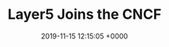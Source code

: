 ---
layout: post
type: news
date:   2019-11-15 12:15:05 +0000
title:  "Layer5 Joins the CNCF"
image: /assets/images/partners/cncf-stacked-color.svg
permalink: /company/news/layer5-joins-the-cncf
eurl: https://landscape.cncf.io/category=cncf-members&format=logo-mode&grouping=category&selected=layer5-member&embed=yes
---